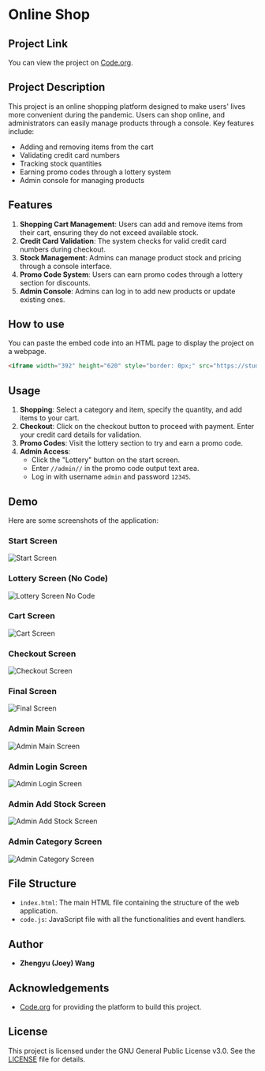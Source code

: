 # Online Shop

## Project Link

You can view the project on [Code.org](https://studio.code.org/projects/applab/xDnl0XFYiyEvdhjrfpn83pwUAya-7TtdHykUT6WHsvs).

## Project Description

This project is an online shopping platform designed to make users' lives more convenient during the pandemic. Users can shop online, and administrators can easily manage products through a console. Key features include:
- Adding and removing items from the cart
- Validating credit card numbers
- Tracking stock quantities
- Earning promo codes through a lottery system
- Admin console for managing products


## Features

1. **Shopping Cart Management**: Users can add and remove items from their cart, ensuring they do not exceed available stock.
2. **Credit Card Validation**: The system checks for valid credit card numbers during checkout.
3. **Stock Management**: Admins can manage product stock and pricing through a console interface.
4. **Promo Code System**: Users can earn promo codes through a lottery section for discounts.
5. **Admin Console**: Admins can log in to add new products or update existing ones.

## How to use
You can paste the embed code into an HTML page to display the project on a webpage.
```html
<iframe width="392" height="620" style="border: 0px;" src="https://studio.code.org/projects/applab/uhcPOSCda3ny1iUD8Yc9vYAxw3I-NMX1e3HxMbBegyg/embed?nosource"></iframe>
```

## Usage

1. **Shopping**: Select a category and item, specify the quantity, and add items to your cart.
2. **Checkout**: Click on the checkout button to proceed with payment. Enter your credit card details for validation.
3. **Promo Codes**: Visit the lottery section to try and earn a promo code.
4. **Admin Access**: 
   - Click the "Lottery" button on the start screen.
   - Enter `//admin//` in the promo code output text area.
   - Log in with username `admin` and password `12345`.

## Demo

Here are some screenshots of the application:

### Start Screen
![Start Screen](./demo/start_screen.png)

### Lottery Screen (No Code)
![Lottery Screen No Code](./demo/lottery_screen_nocode.png)

### Cart Screen
![Cart Screen](./demo/cart_screen.png)

### Checkout Screen
![Checkout Screen](./demo/checkout_screen.png)

### Final Screen
![Final Screen](./demo/final_screen.png)

### Admin Main Screen
![Admin Main Screen](./demo/admin_main_screen.png)

### Admin Login Screen
![Admin Login Screen](./demo/admin_login_screen.png)

### Admin Add Stock Screen
![Admin Add Stock Screen](./demo/admin_add_stock_screen.png)

### Admin Category Screen
![Admin Category Screen](./demo/admin_catagory_screen.png)

## File Structure

- `index.html`: The main HTML file containing the structure of the web application.
- `code.js`: JavaScript file with all the functionalities and event handlers.

## Author

+ **Zhengyu (Joey) Wang**

## Acknowledgements

- [Code.org](https://code.org) for providing the platform to build this project.

## License

This project is licensed under the GNU General Public License v3.0. See the [LICENSE](./LICENSE) file for details.

